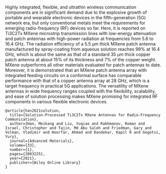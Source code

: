 Highly integrated, flexible, and ultrathin wireless communication components are in significant demand due to the explosive growth of portable and wearable electronic devices in the fifth-generation (5G) network era, but only conventional metals meet the requirements for emerging radio-frequency (RF) devices so far. 
Here, it is reported on Ti3C2Tx MXene microstrip transmission lines with low-energy attenuation and patch antennas with high-power radiation at frequencies from 5.6 to 16.4 GHz. 
The radiation efficiency of a 5.5 µm thick MXene patch antenna manufactured by spray-coating from aqueous solution reaches 99% at 16.4 GHz, which is about the same as that of a standard 35 µm thick copper patch antenna at about 15% of its thickness and 7% of the copper weight. 
MXene outperforms all other materials evaluated for patch antennas to date. 
Moreover, it is demonstrated that an MXene patch antenna array with integrated feeding circuits on a conformal surface has comparable performance with that of a copper antenna array at 28 GHz, which is a target frequency in practical 5G applications. 
The versatility of MXene antennas in wide frequency ranges coupled with the flexibility, scalability, and ease of solution processing makes MXene promising for integrated RF components in various flexible electronic devices.

```
@article{han2021solution,
  title={Solution-Processed Ti3C2Tx MXene Antennas for Radio-Frequency Communication},
  author={Han, Meikang and Liu, Yuqiao and Rakhmanov, Roman and Israel, Christopher and Tajin, Md Abu Saleh and Friedman, Gary and Volman, Vladimir and Hoorfar, Ahmad and Dandekar, Kapil R and Gogotsi, Yury},
  journal={Advanced Materials},
  volume={33},
  number={1},
  pages={2003225},
  year={2021},
  publisher={Wiley Online Library}
}
```
